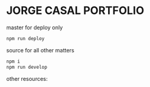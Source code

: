 # JORGE CASAL PORTFOLIO

master for deploy only 

```sh
npm run deploy
```

source for all other matters 

```sh
npm i
npm run develop
```


other resources:
